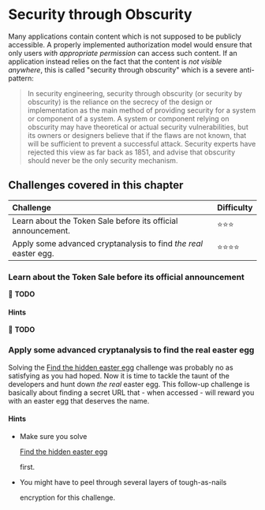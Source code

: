 # Security through Obscurity

Many applications contain content which is not supposed to be publicly accessible. A properly implemented authorization model would ensure that only users _with appropriate permission_ can access such content. If an application instead relies on the fact that the content is _not visible anywhere_, this is called "security through obscurity" which is a severe anti-pattern:

> In security engineering, security through obscurity \(or security by obscurity\) is the reliance on the secrecy of the design or implementation as the main method of providing security for a system or component of a system. A system or component relying on obscurity may have theoretical or actual security vulnerabilities, but its owners or designers believe that if the flaws are not known, that will be sufficient to prevent a successful attack. Security experts have rejected this view as far back as 1851, and advise that obscurity should never be the only security mechanism.

## Challenges covered in this chapter

| Challenge | Difficulty |
| :--- | :--- |
| Learn about the Token Sale before its official announcement. | ⭐⭐⭐ |
| Apply some advanced cryptanalysis to find _the real_ easter egg. | ⭐⭐⭐⭐ |

### Learn about the Token Sale before its official announcement

:wrench: **TODO**

#### Hints

:wrench: **TODO**

### Apply some advanced cryptanalysis to find the real easter egg

Solving the [Find the hidden easter egg](roll-your-own-security.md#find-the-hidden-easter-egg) challenge was probably no as satisfying as you had hoped. Now it is time to tackle the taunt of the developers and hunt down _the real_ easter egg. This follow-up challenge is basically about finding a secret URL that - when accessed - will reward you with an easter egg that deserves the name.

#### Hints

* Make sure you solve

  [Find the hidden easter egg](roll-your-own-security.md#find-the-hidden-easter-egg)

  first.

* You might have to peel through several layers of tough-as-nails

  encryption for this challenge.

